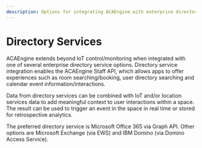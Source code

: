 ```yaml
---
description: Options for integrating ACAEngine with enterprise directory services.
---
```


# Directory Services

ACAEngine extends beyond IoT control/monitoring when integrated with one of several enterprise directory service options. Directory service integration enables the ACAEngine Staff API, which allows apps to offer experiences such as room searching/booking, user directory searching and calendar event information/interactions. 

Data from directory services can be combined with IoT and/or location services data to add meaningful context to user interactions within a space. The result can be used to trigger an event in the space in real time or stored for retrospective analytics.

The preferred directory service is Microsoft Office 365 via Graph API. Other options are Microsoft Exchange (via EWS) and IBM Domino (via Domino Access Service).
